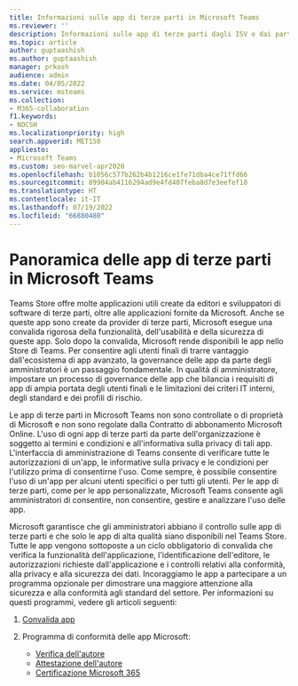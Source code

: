 ```yaml
---
title: Informazioni sulle app di terze parti in Microsoft Teams
ms.reviewer: ''
description: Informazioni sulle app di terze parti dagli ISV e dai partner di Microsoft in Microsoft Teams.
ms.topic: article
author: guptaashish
ms.author: guptaashish
manager: prkosh
audience: admin
ms.date: 04/05/2022
ms.service: msteams
ms.collection:
- M365-collaboration
f1.keywords:
- NOCSH
ms.localizationpriority: high
search.appverid: MET150
appliesto:
- Microsoft Teams
ms.custom: seo-marvel-apr2020
ms.openlocfilehash: b1056c577b262b4b1216ce1fe71dba4ce71ffd66
ms.sourcegitcommit: 89904ab4116294ad9e4fd407feba8d7e3eefef10
ms.translationtype: HT
ms.contentlocale: it-IT
ms.lasthandoff: 07/19/2022
ms.locfileid: "66880480"
---
```

# <a name="overview-of-third-party-apps-in-microsoft-teams"></a>Panoramica delle app di terze parti in Microsoft Teams

Teams Store offre molte applicazioni utili create da editori e sviluppatori di software di terze parti, oltre alle applicazioni fornite da Microsoft. Anche se queste app sono create da provider di terze parti, Microsoft esegue una convalida rigorosa della funzionalità, dell'usabilità e della sicurezza di queste app. Solo dopo la convalida, Microsoft rende disponibili le app nello Store di Teams. Per consentire agli utenti finali di trarre vantaggio dall'ecosistema di app avanzato, la governance delle app da parte degli amministratori è un passaggio fondamentale. In qualità di amministratore, impostare un processo di governance delle app che bilancia i requisiti di app di ampia portata degli utenti finali e le limitazioni dei criteri IT interni, degli standard e dei profili di rischio.

Le app di terze parti in Microsoft Teams non sono controllate o di proprietà di Microsoft e non sono regolate dalla Contratto di abbonamento Microsoft Online. L'uso di ogni app di terze parti da parte dell'organizzazione è soggetto ai termini e condizioni e all'informativa sulla privacy di tali app. L'interfaccia di amministrazione di Teams consente di verificare tutte le autorizzazioni di un'app, le informative sulla privacy e le condizioni per l'utilizzo prima di consentirne l'uso. Come sempre, è possibile consentire l'uso di un'app per alcuni utenti specifici o per tutti gli utenti. Per le app di terze parti, come per le app personalizzate, Microsoft Teams consente agli amministratori di consentire, non consentire, gestire e analizzare l'uso delle app.

Microsoft garantisce che gli amministratori abbiano il controllo sulle app di terze parti e che solo le app di alta qualità siano disponibili nel Teams Store. Tutte le app vengono sottoposte a un ciclo obbligatorio di convalida che verifica la funzionalità dell'applicazione, l'identificazione dell'editore, le autorizzazioni richieste dall'applicazione e i controlli relativi alla conformità, alla privacy e alla sicurezza dei dati. Incoraggiamo le app a partecipare a un programma opzionale per dimostrare una maggiore attenzione alla sicurezza e alla conformità agli standard del settore. Per informazioni su questi programmi, vedere gli articoli seguenti:

1. [Convalida app](overview-of-app-validation.md#app-validation-and-testing)

1. Programma di conformità delle app Microsoft:

   - [Verifica dell'autore](overview-of-app-certification.md#publisher-verification)
   - [Attestazione dell'autore](overview-of-app-certification.md#publisher-attestation)
   - [Certificazione Microsoft 365](overview-of-app-certification.md#microsoft-365-certification)
